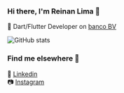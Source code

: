 ### Hi there, I'm Reinan Lima 👋<br>

:star2: Dart/Flutter Developer on [banco BV](https://www.bv.com.br/)<br>

![GitHub stats](https://github-readme-stats.vercel.app/api?username=rein4nl1m&show_icons=true)

### Find me elsewhere :house_with_garden: <br>
:briefcase: [Linkedin](https://www.linkedin.com/in/reinanlim4/)<br>
:camera: [Instagram](https://www.instagram.com/reinan.lim/)<br>
